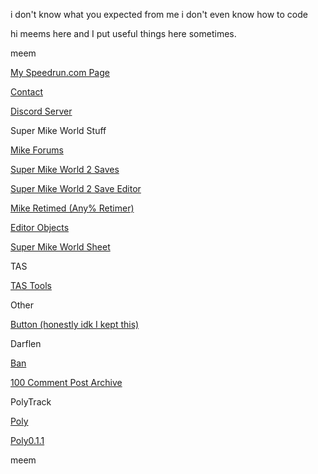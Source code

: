 i don't know what you expected from me i don't even know how to code 

hi meems here and I put useful things here sometimes.


meem

[My Speedrun.com Page](https://www.speedrun.com/users/MaxyMemes)

[Contact](mailto:elaruuian@gmail.com)

[Discord Server](https://discord.gg/pptaPycZTF)



Super Mike World Stuff

[Mike Forums](https://mrmeems27.wixsite.com/mikeforums)

[Super Mike World 2 Saves](/smw2saves.md)

[Super Mike World 2 Save Editor](/smw2se.html)

[Mike Retimed (Any% Retimer)](/MikeRetimed.html)

[Editor Objects](/SMW2EditorObjects.html)

[Super Mike World Sheet](https://docs.google.com/spreadsheets/d/1eebaDkIImlU3dPv1TsXc47nkqdlZVbAIKhrz_46q0Gs/edit?usp=drivesdk)

TAS

[TAS Tools](/scratchTASTools.md)

Other

[Button (honestly idk I kept this)](https://maxymeems.github.io/button.html)



Darflen

[Ban](/Darfban.mhtml)

[100 Comment Post Archive](https://maxymeems.github.io/100CommentPost.html)

PolyTrack

[Poly](/poly.md)

[Poly0.1.1](/poly0.1.1.md)


meem


